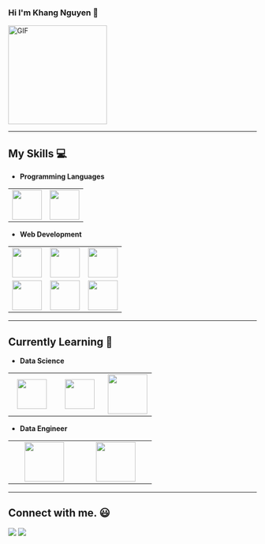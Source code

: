    ###  Hi I'm Khang Nguyen :yellow_heart:
<img alt="GIF" src="https://i.pinimg.com/originals/9e/a7/2e/9ea72ef078139ced289852e8a4ea0c5c.gif" width = 200/>

<hr>

## My Skills :computer:

- **Programming Languages**
<table>
<tbody>
 <tr>
<td align="center" width="50%">
<img height=60px src="https://www.vectorlogo.zone/logos/python/python-ar21.svg"> 
</td>

<td align="center" width="50%">
<img height=60px src="https://www.vectorlogo.zone/logos/javascript/javascript-ar21.svg"> 
</td>

</tr>

</tbody>
</table>


- **Web Development**
<table>
<tbody>
 <tr>

<td align="center" width="33%">
<img height=60px src="https://www.vectorlogo.zone/logos/javascript/javascript-ar21.svg"> 
</td>

<td align="center" width="33%">
<img height=60px src="https://upload.wikimedia.org/wikipedia/commons/thumb/d/d9/Node.js_logo.svg/1280px-Node.js_logo.svg.png"> 
</td>

<td align="center" width="33%">
<img height=60px src="https://reactjs.org/logo-og.png"> 
</td>

</tr>

 <tr>

   
<td align="center" width="33%">
<img height=60px src="https://infinapps.com/wp-content/uploads/2018/10/mongodb-logo.png"> 
</td>

<td align="center" width="33%">
<img height=60px src="https://www.vectorlogo.zone/logos/postgresql/postgresql-ar21.svg"> 
</td>

<td align="center" width="33%">
<img height=60px src="https://www.vectorlogo.zone/logos/mysql/mysql-ar21.svg"> 
</td>
   

</tr>

</tbody>
</table>

<hr>

## Currently Learning :beginner:

- **Data Science**

<table>
<tbody>
 <tr>
<td align="center" width="33%">
<img height=60px src="https://www.vectorlogo.zone/logos/numpy/numpy-ar21.svg"> 
</td>

<td align="center" width="33%">
<img height=60px src="https://upload.wikimedia.org/wikipedia/commons/e/ed/Pandas_logo.svg"> 
</td>

<td align="center" width="33%">
<img height=80px src="https://upload.wikimedia.org/wikipedia/commons/thumb/0/05/Scikit_learn_logo_small.svg/1200px-Scikit_learn_logo_small.svg.png"> 
</td>
   
     
</tr>

</tbody>
</table>

- **Data Engineer**
<table>
<tbody>
 <tr>
   <td align="center" width="33%">
<img height=80px src="https://upload.wikimedia.org/wikipedia/commons/thumb/f/f3/Apache_Spark_logo.svg/1200px-Apache_Spark_logo.svg.png"> 
</td>
   
  <td align="center" width="33%">
<img height=80px src="https://encrypted-tbn0.gstatic.com/images?q=tbn:ANd9GcQyIRyXXr7ZWQGNoCtjzwzlU4PERzTidbxrx5HjjgfLhTZz-sC4GvgycA2VXYBTb3he6A&usqp=CAU"> 
</td>

</tr>

</tbody>
</table>


<hr>


## Connect with me. :smiley:

<p>
<a href="https://www.facebook.com/profile.php?id=100035577761788"><img src="https://img.shields.io/badge/Facebook-Khang%20Nguyen-blue"/></a> 
<a href="mailto:namkhangnguyendang@gmail.com"> <img src="https://img.shields.io/badge/Gmail-namkhangnguyendang@gmail.com-red"/></a>
</p>

